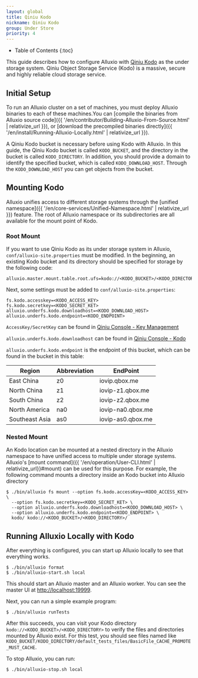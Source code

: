 ```yaml
---
layout: global
title: Qiniu Kodo
nickname: Qiniu Kodo
group: Under Store
priority: 4
---
```


* Table of Contents
{:toc}

This guide describes how to configure Alluxio with
[Qiniu Kodo](https://www.qiniu.com/products/kodo) as the under storage system. Qiniu Object Storage
Service (Kodo) is a massive, secure and highly reliable cloud storage service.

## Initial Setup

To run an Alluxio cluster on a set of machines, you must deploy Alluxio binaries to each of these
machines.You can
[compile the binaries from Alluxio source code]({{ '/en/contributor/Building-Alluxio-From-Source.html' | relativize_url }}),
or [download the precompiled binaries directly]({{ '/en/install/Running-Alluxio-Locally.html' | relativize_url }}).

A Qiniu Kodo bucket is necessary before using Kodo with Alluxio. In this guide, the Qiniu Kodo bucket
is called `KODO_BUCKET`, and the directory in the bucket is called `KODO_DIRECTORY`.
In addition, you should provide a domain to identify the specified bucket, which is called `KODO_DOWNLOAD_HOST`.
Through the `KODO_DOWNLOAD_HOST` you can get objects from the bucket.

## Mounting Kodo

Alluxio unifies access to different storage systems through the
[unified namespace]({{ '/en/core-services/Unified-Namespace.html' | relativize_url }}) feature.
The root of Alluxio namespace or its subdirectories are all available for the mount point of Kodo.

### Root Mount

If you want to use Qiniu Kodo as its under storage system in Alluxio, `conf/alluxio-site.properties` must be modified.
In the beginning, an existing Kodo bucket and its directory should be specified for storage by the following code:
```
alluxio.master.mount.table.root.ufs=kodo://<KODO_BUCKET>/<KODO_DIRECTORY>/
```
Next, some settings must be added to `conf/alluxio-site.properties`:
```
fs.kodo.accesskey=<KODO_ACCESS_KEY>
fs.kodo.secretkey=<KODO_SECRET_KET>
alluxio.underfs.kodo.downloadhost=<KODO_DOWNLOAD_HOST>
alluxio.underfs.kodo.endpoint=<KODO_ENDPOINT>
```
`AccessKey/SecretKey` can be found in [Qiniu Console - Key Management](https://portal.qiniu.com/user/key)

`alluxio.underfs.kodo.downloadhost` can be found in [Qiniu Console - Kodo](https://portal.qiniu.com/bucket)

`alluxio.underfs.kodo.endpoint` is the endpoint of this bucket, which can be found in the bucket in this table:

| Region | Abbreviation| EndPoint |
| ------- | -------- | --------- |
|East China| z0|  iovip.qbox.me | 
|North China| z1| iovip-z1.qbox.me| 
|South China| z2| iovip-z2.qbox.me | 
|North America| na0| iovip-na0.qbox.me | 
|Southeast Asia| as0| iovip-as0.qbox.me |

### Nested Mount

An Kodo location can be mounted at a nested directory in the Alluxio namespace to have unified
access to multiple under storage systems. Alluxio's
[mount command]({{ '/en/operation/User-CLI.html' | relativize_url}}#mount) can be used for this purpose.
For example, the following command mounts a directory inside an Kodo bucket into Alluxio directory
```console 
$ ./bin/alluxio fs mount --option fs.kodo.accessKey=<KODO_ACCESS_KEY> \
  --option fs.kodo.secretkey=<KODO_SECRET_KET> \
  --option alluxio.underfs.kodo.downloadhost=<KODO_DOWNLOAD_HOST> \
  --option alluxio.underfs.kodo.endpoint=<KODO_ENDPOINT> \
  kodo/ kodo://<KODO_BUCKET>/<KODO_DIRECTORY>/
```
## Running Alluxio Locally with Kodo

After everything is configured, you can start up Alluxio locally to see that everything works.

```console
$ ./bin/alluxio format
$ ./bin/alluxio-start.sh local
```
This should start an Alluxio master and an Alluxio worker. You can see the master UI at
[http://localhost:19999](http://localhost:19999).

Next, you can run a simple example program:

```console
$ ./bin/alluxio runTests
```
After this succeeds, you can visit your Kodo directory `kodo://<KODO_BUCKET>/<KODO_DIRECTORY>` to verify the files
and directories mounted by Alluxio exist. For this test, you should see files named like
`KODO_BUCKET/KODO_DIRECTORY/default_tests_files/BasicFile_CACHE_PROMOTE_MUST_CACHE`.

To stop Alluxio, you can run:
```console
$ ./bin/alluxio-stop.sh local
```
